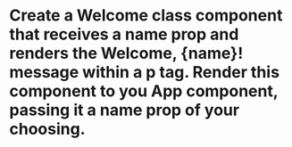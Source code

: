 # Create a Welcome class component that receives a name prop and renders the Welcome, {name}! message within a p tag. Render this component to you App component, passing it a name prop of your choosing.
